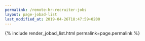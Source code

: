 ```yaml
---
permalink: /remote-hr-recruiter-jobs
layout: page-jobad-list
last_modified_at: 2019-04-26T18:47:59+0200
---
```

{% include render_jobad_list.html permalink=page.permalink %}
